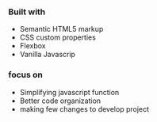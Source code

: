 ### Built with

- Semantic HTML5 markup
- CSS custom properties
- Flexbox
- Vanilla Javascrip


### focus on 

- Simplifying javascript function
- Better code organization
- making few changes to develop project
